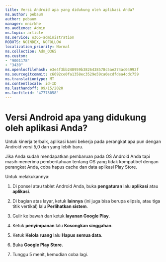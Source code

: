 ```yaml
---
title: Versi Android apa yang didukung oleh aplikasi Anda?
ms.author: pebaum
author: pebaum
manager: mnirkhe
ms.audience: Admin
ms.topic: article
ms.service: o365-administration
ROBOTS: NOINDEX, NOFOLLOW
localization_priority: Normal
ms.collection: Adm_O365
ms.custom:
- "9001178"
- "3430"
ms.openlocfilehash: e3e4f3bb248959b3826438578c5ae274ac04992f
ms.sourcegitcommit: c6692ce0fa1358ec3529e59ca0ecdfdea4cdc759
ms.translationtype: MT
ms.contentlocale: id-ID
ms.lasthandoff: 09/15/2020
ms.locfileid: "47773058"
---
```

# <a name="what-version-of-android-does-your-app-support"></a>Versi Android apa yang didukung oleh aplikasi Anda?

Untuk kinerja terbaik, aplikasi kami bekerja pada perangkat apa pun dengan Android versi 5,0 dan yang lebih baru.

Jika Anda sudah mendapatkan pembaruan pada OS Android Anda tapi masih menerima pemberitahuan tentang OS yang tidak kompatibel dengan perangkat Anda, coba hapus cache dan data aplikasi Play Store.

Untuk melakukannya: 

1. Di ponsel atau tablet Android Anda, buka **pengaturan** lalu **aplikasi** atau **aplikasi**.

2. Di bagian atas layar, ketuk **lainnya** (ini juga bisa berupa elipsis, atau tiga titik vertikal) lalu **Perlihatkan sistem**. 

3. Gulir ke bawah dan ketuk **layanan Google Play**. 

4. Ketuk **penyimpanan** lalu **Kosongkan singgahan**. 

5. Ketuk **Kelola ruang** lalu **Hapus semua data**. 

6. Buka **Google Play Store**. 

7. Tunggu 5 menit, kemudian coba lagi. 
